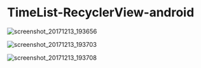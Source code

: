 # TimeList-RecyclerView-android


![screenshot_20171213_193656](https://user-images.githubusercontent.com/13502470/33949175-e0b65442-e04e-11e7-8d28-64f54167d0b8.jpg)


![screenshot_20171213_193703](https://user-images.githubusercontent.com/13502470/33949176-e0ed02e4-e04e-11e7-9ec6-e7de71bec954.jpg)


![screenshot_20171213_193708](https://user-images.githubusercontent.com/13502470/33949178-e1209334-e04e-11e7-94bd-ca7b7b357313.jpg)
